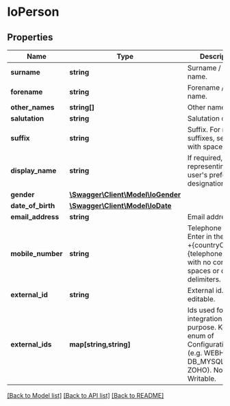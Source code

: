 # IoPerson

## Properties
Name | Type | Description | Notes
------------ | ------------- | ------------- | -------------
**surname** | **string** | Surname / Family name. | [optional] 
**forename** | **string** | Forename / Given name. | [optional] 
**other_names** | **string[]** | Other names. | [optional] 
**salutation** | **string** | Salutation or title. | [optional] 
**suffix** | **string** | Suffix. For multiple suffixes, separate with spaces. | [optional] 
**display_name** | **string** | If required, a string representing the user&#x27;s preferred designation. | [optional] 
**gender** | [**\Swagger\Client\Model\IoGender**](IoGender.md) |  | [optional] 
**date_of_birth** | [**\Swagger\Client\Model\IoDate**](IoDate.md) |  | [optional] 
**email_address** | **string** | Email address. | [optional] 
**mobile_number** | **string** | Telephone number. Enter in the format +{countryCode}{telephoneNumber} with no commas, spaces or other delimiters. | [optional] 
**external_id** | **string** | External id. Not editable. | [optional] 
**external_ids** | **map[string,string]** | Ids used for integration purpose. Key is enum of ConfigurationType (e.g. WEBHOOK, DB_MYSQL, ZOHO). Not Writable. | [optional] 

[[Back to Model list]](../../README.md#documentation-for-models) [[Back to API list]](../../README.md#documentation-for-api-endpoints) [[Back to README]](../../README.md)

